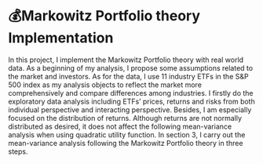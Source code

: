 # 💰Markowitz Portfolio theory Implementation
In this project, I implement the Markowitz Portfolio theory with real world data. As a beginning of my analysis, I propose some assumptions related to the market and investors. As for the data, I use 11 industry ETFs in the S&P 500 index as my analysis objects to reflect the market more comprehensively and compare differences among industries. I firstly do the exploratory data analysis including ETFs’ prices, returns and risks from both individual perspective and interacting perspective. Besides, I am especially focused on the distribution of returns. Although returns are not normally distributed as desired, it does not affect the following mean-variance analysis when using quadratic utility function. In section 3, I carry out the mean-variance analysis following the Markowitz Portfolio theory in three steps.
